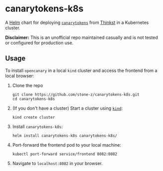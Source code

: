 # canarytokens-k8s

A [Helm](https://helm.sh/) chart for deploying [`canarytokens`](https://github.com/thinkst/canarytokens) from [Thinkst](https://thinkst.com/) in a Kubernetes cluster.

**Disclaimer:** This is an unofficial repo maintained casually and is not tested or configured for production use.

## Usage

To install `opencanary` in a local `kind` cluster and access the frontend from a local browser:

1. Clone the repo
    ```shell
    git clone https://github.com/stone-z/canarytokens-k8s.git
    cd canarytokens-k8s
    ```
2. (If you don't have a cluster) Start a cluster using [`kind`](https://kind.sigs.k8s.io/):
    ```shell
    kind create cluster
    ```
3. Install `canarytokens-k8s`:
    ```shell
    helm install canarytokens-k8s canarytokens-k8s/
    ```
4. Port-forward the frontend pod to your local machine:
    ```shell
    kubectl port-forward service/frontend 8082:8082
    ```
5. Navigate to `localhost:8082` in your browser.
